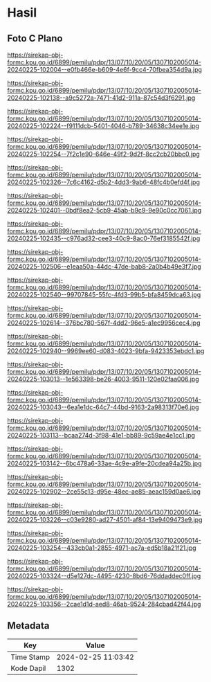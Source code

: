 # Hasil

## Foto C Plano

https://sirekap-obj-formc.kpu.go.id/6899/pemilu/pdpr/13/07/10/20/05/1307102005014-20240225-102004--e0fb466e-b609-4e6f-9cc4-70fbea354d9a.jpg

https://sirekap-obj-formc.kpu.go.id/6899/pemilu/pdpr/13/07/10/20/05/1307102005014-20240225-102138--a9c5272a-7471-41d2-911a-87c54d3f6291.jpg

https://sirekap-obj-formc.kpu.go.id/6899/pemilu/pdpr/13/07/10/20/05/1307102005014-20240225-102224--f9111dcb-5401-4046-b789-34638c34ee1e.jpg

https://sirekap-obj-formc.kpu.go.id/6899/pemilu/pdpr/13/07/10/20/05/1307102005014-20240225-102254--7f2c1e90-646e-49f2-9d2f-8cc2cb20bbc0.jpg

https://sirekap-obj-formc.kpu.go.id/6899/pemilu/pdpr/13/07/10/20/05/1307102005014-20240225-102326--7c6c4162-d5b2-4dd3-9ab6-48fc4b0efd4f.jpg

https://sirekap-obj-formc.kpu.go.id/6899/pemilu/pdpr/13/07/10/20/05/1307102005014-20240225-102401--0bdf8ea2-5cb9-45ab-b9c9-9e90c0cc7061.jpg

https://sirekap-obj-formc.kpu.go.id/6899/pemilu/pdpr/13/07/10/20/05/1307102005014-20240225-102435--c976ad32-cee3-40c9-8ac0-76ef3185542f.jpg

https://sirekap-obj-formc.kpu.go.id/6899/pemilu/pdpr/13/07/10/20/05/1307102005014-20240225-102506--e1eaa50a-44dc-47de-bab8-2a0b4b49e3f7.jpg

https://sirekap-obj-formc.kpu.go.id/6899/pemilu/pdpr/13/07/10/20/05/1307102005014-20240225-102540--99707845-55fc-4fd3-99b5-bfa8459dca63.jpg

https://sirekap-obj-formc.kpu.go.id/6899/pemilu/pdpr/13/07/10/20/05/1307102005014-20240225-102614--376bc780-567f-4dd2-96e5-a1ec9956cec4.jpg

https://sirekap-obj-formc.kpu.go.id/6899/pemilu/pdpr/13/07/10/20/05/1307102005014-20240225-102940--9969ee60-d083-4023-9bfa-9423353ebdc1.jpg

https://sirekap-obj-formc.kpu.go.id/6899/pemilu/pdpr/13/07/10/20/05/1307102005014-20240225-103013--1e563398-be26-4003-9511-120e02faa006.jpg

https://sirekap-obj-formc.kpu.go.id/6899/pemilu/pdpr/13/07/10/20/05/1307102005014-20240225-103043--6ea1e1dc-64c7-44bd-9163-2a98313f70e6.jpg

https://sirekap-obj-formc.kpu.go.id/6899/pemilu/pdpr/13/07/10/20/05/1307102005014-20240225-103113--bcaa274d-3f98-41e1-bb89-9c59ae4e1cc1.jpg

https://sirekap-obj-formc.kpu.go.id/6899/pemilu/pdpr/13/07/10/20/05/1307102005014-20240225-103142--6bc478a6-33ae-4c9e-a9fe-20cdea94a25b.jpg

https://sirekap-obj-formc.kpu.go.id/6899/pemilu/pdpr/13/07/10/20/05/1307102005014-20240225-102902--2ce55c13-d95e-48ec-ae85-aeac159d0ae6.jpg

https://sirekap-obj-formc.kpu.go.id/6899/pemilu/pdpr/13/07/10/20/05/1307102005014-20240225-103226--c03e9280-ad27-4501-af84-13e9409473e9.jpg

https://sirekap-obj-formc.kpu.go.id/6899/pemilu/pdpr/13/07/10/20/05/1307102005014-20240225-103254--433cb0a1-2855-4971-ac7a-ed5b18a21f21.jpg

https://sirekap-obj-formc.kpu.go.id/6899/pemilu/pdpr/13/07/10/20/05/1307102005014-20240225-103324--d5e127dc-4495-4230-8bd6-76ddaddec0ff.jpg

https://sirekap-obj-formc.kpu.go.id/6899/pemilu/pdpr/13/07/10/20/05/1307102005014-20240225-103356--2cae1d1d-aed8-46ab-9524-284cbad42f44.jpg


## Metadata

| Key        | Value               |
| ---------- | ------------------- |
| Time Stamp | 2024-02-25 11:03:42 |
| Kode Dapil | 1302                |



